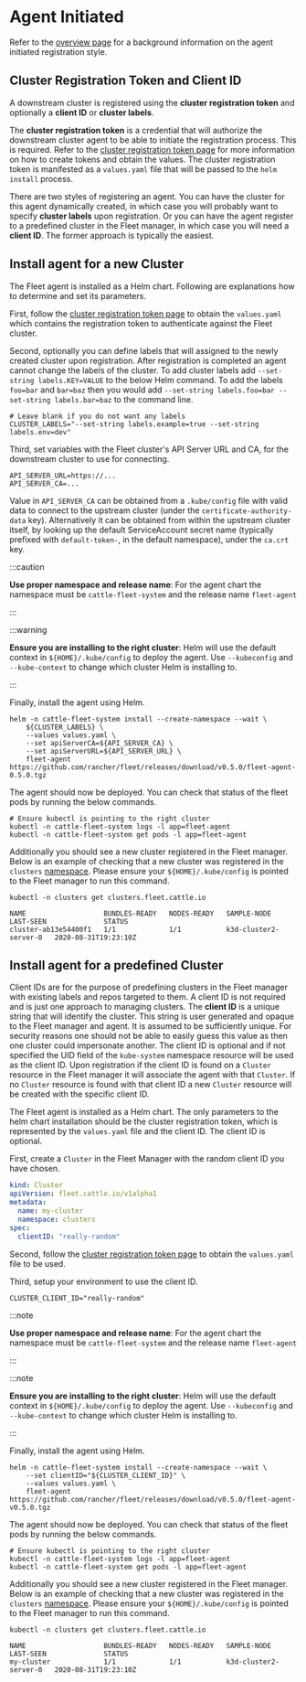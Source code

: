 # Agent Initiated

Refer to the [overview page](./cluster-overview.md#agent-initiated-registration) for a background information on the agent initiated registration style.

## Cluster Registration Token and Client ID

A downstream cluster is registered using the **cluster registration token** and optionally a **client ID** or **cluster labels**.

The **cluster registration token** is a credential that will authorize the downstream cluster agent to be
able to initiate the registration process. This is required. Refer to the [cluster registration token page](./cluster-tokens.md) for more information
on how to create tokens and obtain the values. The cluster registration token is manifested as a `values.yaml` file that will
be passed to the `helm install` process.

There are two styles of registering an agent. You can have the cluster for this agent dynamically created, in which
case you will probably want to specify **cluster labels** upon registration.  Or you can have the agent register to a predefined
cluster in the Fleet manager, in which case you will need a **client ID**.  The former approach is typically the easiest.

## Install agent for a new Cluster

The Fleet agent is installed as a Helm chart. Following are explanations how to determine and set its parameters.

First, follow the [cluster registration token page](./cluster-tokens.md) to obtain the `values.yaml` which contains
the registration token to authenticate against the Fleet cluster.

Second, optionally you can define labels that will assigned to the newly created cluster upon registration. After
registration is completed an agent cannot change the labels of the cluster. To add cluster labels add
`--set-string labels.KEY=VALUE` to the below Helm command. To add the labels `foo=bar` and `bar=baz` then you would
add `--set-string labels.foo=bar --set-string labels.bar=baz` to the command line.

```shell
# Leave blank if you do not want any labels
CLUSTER_LABELS="--set-string labels.example=true --set-string labels.env=dev"
```

Third, set variables with the Fleet cluster's API Server URL and CA, for the downstream cluster to use for connecting.

```shell
API_SERVER_URL=https://...
API_SERVER_CA=...
```

Value in `API_SERVER_CA` can be obtained from a `.kube/config` file with valid data to connect to the upstream cluster
(under the `certificate-authority-data` key). Alternatively it can be obtained from within the upstream cluster itself,
by looking up the default ServiceAccount secret name (typically prefixed with `default-token-`, in the default namespace),
under the `ca.crt` key.


:::caution

__Use proper namespace and release name__:
For the agent chart the namespace must be `cattle-fleet-system` and the release name `fleet-agent`

:::

:::warning

__Ensure you are installing to the right cluster__:
Helm will use the default context in `${HOME}/.kube/config` to deploy the agent. Use `--kubeconfig` and `--kube-context`
to change which cluster Helm is installing to.

:::

Finally, install the agent using Helm.

```shell
helm -n cattle-fleet-system install --create-namespace --wait \
    ${CLUSTER_LABELS} \
    --values values.yaml \
    --set apiServerCA=${API_SERVER_CA} \
    --set apiServerURL=${API_SERVER_URL} \
    fleet-agent https://github.com/rancher/fleet/releases/download/v0.5.0/fleet-agent-0.5.0.tgz
```

The agent should now be deployed.  You can check that status of the fleet pods by running the below commands.

```shell
# Ensure kubectl is pointing to the right cluster
kubectl -n cattle-fleet-system logs -l app=fleet-agent
kubectl -n cattle-fleet-system get pods -l app=fleet-agent
```

Additionally you should see a new cluster registered in the Fleet manager.  Below is an example of checking that a new cluster
was registered in the `clusters` [namespace](./namespaces.md).  Please ensure your `${HOME}/.kube/config` is pointed to the Fleet
manager to run this command.

```shell
kubectl -n clusters get clusters.fleet.cattle.io
```
```
NAME                   BUNDLES-READY   NODES-READY   SAMPLE-NODE             LAST-SEEN              STATUS
cluster-ab13e54400f1   1/1             1/1           k3d-cluster2-server-0   2020-08-31T19:23:10Z   
```

## Install agent for a predefined Cluster

Client IDs are for the purpose of predefining clusters in the Fleet manager with existing labels and repos targeted to them.
A client ID is not required and is just one approach to managing clusters.
The **client ID** is a unique string that will identify the cluster.
This string is user generated and opaque to the Fleet manager and agent.  It is assumed to be sufficiently unique. For security reasons one should not be able to easily guess this value
as then one cluster could impersonate another.  The client ID is optional and if not specified the UID field of the `kube-system` namespace
resource will be used as the client ID. Upon registration if the client ID is found on a `Cluster` resource in the Fleet manager it will associate
the agent with that `Cluster`.  If no `Cluster` resource is found with that client ID a new `Cluster` resource will be created with the specific
client ID.

The Fleet agent is installed as a Helm chart. The only parameters to the helm chart installation should be the cluster registration token, which
is represented by the `values.yaml` file and the client ID.  The client ID is optional.


First, create a `Cluster` in the Fleet Manager with the random client ID you have chosen.

```yaml
kind: Cluster
apiVersion: fleet.cattle.io/v1alpha1
metadata:
  name: my-cluster
  namespace: clusters
spec:
  clientID: "really-random"
```

Second, follow the [cluster registration token page](./cluster-tokens.md) to obtain the `values.yaml` file to be used.

Third, setup your environment to use the client ID.

```shell
CLUSTER_CLIENT_ID="really-random"
```

:::note

__Use proper namespace and release name__:
For the agent chart the namespace must be `cattle-fleet-system` and the release name `fleet-agent`

:::

:::note

__Ensure you are installing to the right cluster__:
Helm will use the default context in `${HOME}/.kube/config` to deploy the agent. Use `--kubeconfig` and `--kube-context`
to change which cluster Helm is installing to.

:::

Finally, install the agent using Helm.

```shell
helm -n cattle-fleet-system install --create-namespace --wait \
    --set clientID="${CLUSTER_CLIENT_ID}" \
    --values values.yaml \
    fleet-agent https://github.com/rancher/fleet/releases/download/v0.5.0/fleet-agent-v0.5.0.tgz
```

The agent should now be deployed.  You can check that status of the fleet pods by running the below commands.

```shell
# Ensure kubectl is pointing to the right cluster
kubectl -n cattle-fleet-system logs -l app=fleet-agent
kubectl -n cattle-fleet-system get pods -l app=fleet-agent
```

Additionally you should see a new cluster registered in the Fleet manager.  Below is an example of checking that a new cluster
was registered in the `clusters` [namespace](./namespaces.md).  Please ensure your `${HOME}/.kube/config` is pointed to the Fleet
manager to run this command.

```shell
kubectl -n clusters get clusters.fleet.cattle.io
```
```
NAME                   BUNDLES-READY   NODES-READY   SAMPLE-NODE             LAST-SEEN              STATUS
my-cluster             1/1             1/1           k3d-cluster2-server-0   2020-08-31T19:23:10Z   
```
